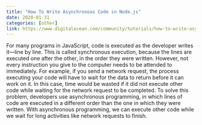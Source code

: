 ```yaml
---
title: "How To Write Asynchronous Code in Node.js"
date: 2020-01-31
categories: [other]
link: https://www.digitalocean.com/community/tutorials/how-to-write-asynchronous-code-in-node-js
---
```


For many programs in JavaScript, code is executed as the developer writes it—line by line. This is called synchronous execution, because the lines are executed one after the other, in the order they were written. However, not every instruction you give to the computer needs to be attended to immediately. For example, if you send a network request, the process executing your code will have to wait for the data to return before it can work on it. In this case, time would be wasted if it did not execute other code while waiting for the network request to be completed. To solve this problem, developers use asynchronous programming, in which lines of code are executed in a different order than the one in which they were written. With asynchronous programming, we can execute other code while we wait for long activities like network requests to finish.
